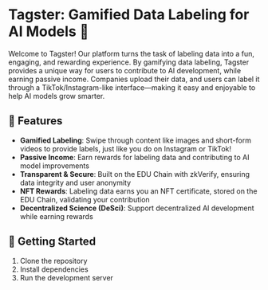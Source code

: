 # Tagster: Gamified Data Labeling for AI Models 🚀

Welcome to Tagster! Our platform turns the task of labeling data into a fun, engaging, and rewarding experience. By gamifying data labeling, Tagster provides a unique way for users to contribute to AI development, while earning passive income. Companies upload their data, and users can label it through a TikTok/Instagram-like interface—making it easy and enjoyable to help AI models grow smarter.

## 🌟 Features

- **Gamified Labeling**: Swipe through content like images and short-form videos to provide labels, just like you do on Instagram or TikTok!
- **Passive Income**: Earn rewards for labeling data and contributing to AI model improvements
- **Transparent & Secure**: Built on the EDU Chain with zkVerify, ensuring data integrity and user anonymity
- **NFT Rewards**: Labeling data earns you an NFT certificate, stored on the EDU Chain, validating your contribution
- **Decentralized Science (DeSci)**: Support decentralized AI development while earning rewards

## 🚀 Getting Started

1. Clone the repository
2. Install dependencies
3. Run the development server




